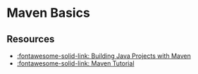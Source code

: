 Maven Basics
===

Resources
---

- [:fontawesome-solid-link: Building Java Projects with Maven](https://spring.io/guides/gs/maven/#scratch)
- [:fontawesome-solid-link: Maven Tutorial](http://tutorials.jenkov.com/maven/maven-tutorial.html)
